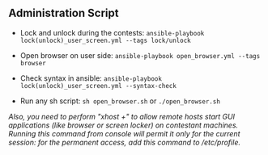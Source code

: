 
## Administration Script

* Lock and unlock during the contests: `ansible-playbook lock(unlock)_user_screen.yml --tags lock/unlock`

* Open browser on user side: `ansible-playbook open_browser.yml --tags browser`

* Check syntax in ansible: `ansible-playbook lock(unlock)_user_screen.yml --syntax-check`

* Run any sh script: `sh open_browser.sh` or `./open_browser.sh`

*Also, you need to perform "xhost +" to allow remote hosts start GUI applications (like browser or screen locker) on contestant machines. Running this command from console will permit it only for the current session: for the permanent access, add this command to /etc/profile.*



